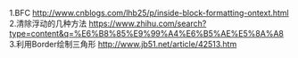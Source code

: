 1.BFC
http://www.cnblogs.com/lhb25/p/inside-block-formatting-ontext.html
2.清除浮动的几种方法
https://www.zhihu.com/search?type=content&q=%E6%B8%85%E9%99%A4%E6%B5%AE%E5%8A%A8
3.利用Border绘制三角形
http://www.jb51.net/article/42513.htm